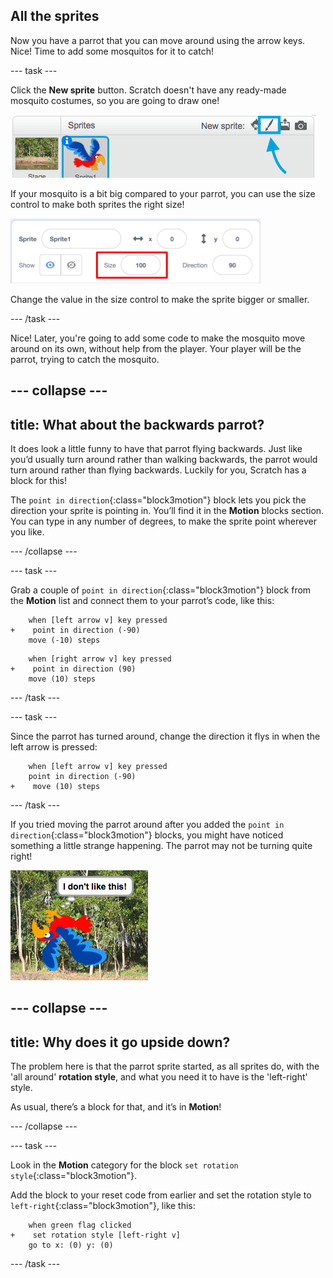 ## All the sprites

Now you have a parrot that you can move around using the arrow keys. Nice! Time to add some mosquitos for it to catch!

--- task ---

Click the **New sprite** button. Scratch doesn't have any ready-made mosquito costumes, so you are going to draw one!

![](images/spritesPaintNew.png)

If your mosquito is a bit big compared to your parrot, you can use the size control to make both sprites the right size!

![](images/sprites2.png)

Change the value in the size control to make the sprite bigger or smaller.

--- /task ---

Nice! Later, you're going to add some code to make the mosquito move around on its own, without help from the player. Your player will be the parrot, trying to catch the mosquito.

--- collapse ---
---
title: What about the backwards parrot?
---

It does look a little funny to have that parrot flying backwards. Just like you’d usually turn around rather than walking backwards, the parrot would turn around rather than flying backwards. Luckily for you, Scratch has a block for this!

The `point in direction`{:class="block3motion"} block lets you pick the direction your sprite is pointing in. You’ll find it in the **Motion** blocks section. You can type in any number of degrees, to make the sprite point wherever you like.

--- /collapse ---

--- task ---

Grab a couple of `point in direction`{:class="block3motion"} block from the **Motion** list and connect them to your parrot’s code, like this:

```blocks3
    when [left arrow v] key pressed
+    point in direction (-90)
    move (-10) steps
```

```blocks3
    when [right arrow v] key pressed
+    point in direction (90)
    move (10) steps
```

--- /task ---

--- task ---

Since the parrot has turned around, change the direction it flys in when the left arrow is pressed:

```blocks3
    when [left arrow v] key pressed
    point in direction (-90)
+    move (10) steps
```

--- /task ---

If you tried moving the parrot around after you added the `point in direction`{:class="block3motion"} blocks, you might have noticed something a little strange happening. The parrot may not be turning quite right!

![Upside down parrot](images/spritesUpsideDown.png)

--- collapse ---
---
title: Why does it go upside down?
---

The problem here is that the parrot sprite started, as all sprites do, with the 'all around' **rotation style**, and what you need it to have is the 'left-right' style.

As usual, there’s a block for that, and it’s in **Motion**!

--- /collapse ---

--- task ---

Look in the **Motion** category for the block `set rotation style`{:class="block3motion"}.

Add the block to your reset code from earlier and set the rotation style to `left-right`{:class="block3motion"}, like this:

```blocks3
    when green flag clicked
+    set rotation style [left-right v]
    go to x: (0) y: (0)
```

--- /task ---

